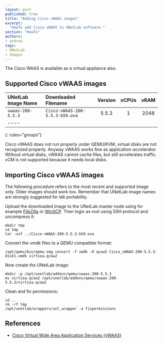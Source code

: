 ```yaml
---
layout: post
published: true
title: "Adding Cisco vWAAS images"
excerpt:
  "HowTo add Cisco vWAAS to UNetLab software."
section: "HowTo"
authors:
- andrea
tags:
- UNetLab
- Images
---
```

The Cisco WAAS is available as a virtual appliance also.

## Supported Cisco vWAAS images

| UNetLab Image Name | Downloaded Filename | Version | vCPUs | vRAM |
|:--|:--|:-:|:-:|:-:|
| `vwaas-200-5.5.3` | `Cisco-vWAAS-200-5.5.3-b59.ova` | 5.5.3 | 1 | 2048 |
|----
{: rules="groups"}

Cisco vWAAS does not run properly under QEMU/KVM, virtual disks are not recognized properly. Anyway vWAAS works fine as application-accelerator. Without virtual disks, vWAAS cannot cache files, but still accelerates traffic. vCM is not supported because it needs local disks.

## Importing Cisco vWAAS images

The following procedure refers to the most recent and supported image only. Older images should work too. Remember that UNetLab image names are strongly suggested for lab portability.

Upload the downloaded image to the UNetLab master node using for example [FileZilla](https://filezilla-project.org/ "FileZilla") or [WinSCP](http://winscp.net/ "WinSCP"). Then login as root using SSH protocol and uncompress it:

~~~
mkdir tmp
cd tmp
tar -xvf ../Cisco-vWAAS-200-5.5.3-b59.ova
~~~

Convert the vmdk files to a QEMU compatible format:

~~~
/opt/qemu/bin/qemu-img convert -f vmdk -O qcow2 Cisco_vWAAS-200-5.5.3-disk1.vmdk virtioa.qcow2
~~~

Now create the UNetLab image:

~~~
mkdir -p /opt/unetlab/addons/qemu/vwaas-200-5.5.3
mv virtioa.qcow2 /opt/unetlab/addons/qemu/vwaas-200-5.5.3/virtioa.qcow2
~~~

Clean and fix permissions:

~~~
cd ..
rm -rf tmp
/opt/unetlab/wrappers/unl_wrapper -a fixpermissions
~~~

## References

* [Cisco Virtual Wide Area Application Services (vWAAS)](http://http://www.cisco.com/c/en/us/products/routers/virtual-wide-area-application-services-vwaas/index.html "Cisco Virtual Wide Area Application Services (vWAAS)")
